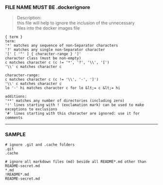 ### FILE NAME MUST BE .dockerignore
> Description: \
> this file will help to ignore the inclusion of the unnecessary \
> files into the docker images file  
````
{ term }
term:
'*' matches any sequence of non-Separator characters
'?' matches any single non-Separator character
'[' [ '^' ] { character-range } ']'
character class (must be non-empty)
c matches character c (c != '*', '?', '\\', '[')
'\\' c matches character c
 
character-range:
c matches character c (c != '\\', '-', ']')
'\\' c matches character c
lo '-' hi matches character c for lo &lt;= c &lt;= hi
 
additions:
'**' matches any number of directories (including zero)
'!' lines starting with ! (exclamation mark) can be used to make exceptions to exclusions
'#' lines starting with this character are ignored: use it for comments

````

----
### SAMPLE 

````
# ignore .git and .cache folders
.git
.cache

# ignore all markdown files (md) beside all README*.md other than README-secret.md
*.md
!README*.md
README-secret.md
````
